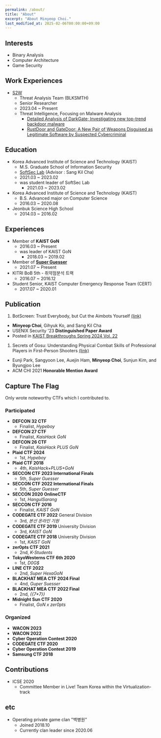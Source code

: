 ```yaml
---
permalink: /about/
title: "About"
excerpt: "About Minyeop Choi."
last_modified_at: 2025-02-06T00:00:00+09:00
---
```


## Interests
- Binary Analysis
- Computer Architecture
- Game Security

## Work Experiences
- [S2W](https://s2w.inc)
  - Threat Analysis Team (BLKSMTH)
  - Senior Researcher
  - 2023.04 ~ Present
  - Threat Intelligence, Focusing on Malware Analysis
    - [Detailed Analysis of DarkGate; Investigating new top-trend backdoor malware](https://medium.com/s2wblog/detailed-analysis-of-darkgate-investigating-new-top-trend-backdoor-malware-0545ecf5f606)
    - [RustDoor and GateDoor: A New Pair of Weapons Disguised as Legitimate Software by Suspected Cybercriminal](https://medium.com/s2wblog/rustdoor-and-gatedoor-a-new-pair-of-weapons-disguised-as-legitimate-software-by-suspected-34c94e558b40)

## Education
- Korea Advanced Institute of Science and Technology (KAIST)
  - M.S. Graduate School of Information Security
  - [SoftSec Lab](https://softsec.kaist.ac.kr/) (Advisor : Sang Kil Cha)
  - 2021.03 ~ 2023.02
  - was student leader of SoftSec Lab
    - 2021.03 ~ 2023.02
- Korea Advanced Institute of Science and Technology (KAIST)
  - B.S. Advanced major on Computer Science
  - 2016.03 ~ 2020.08
- Jeonbuk Science High School
  - 2014.03 ~ 2016.02

## Experiences
- Member of **KAIST GoN**
  - 2016.03 ~ Present
  - was leader of KAIST GoN
    - 2018.03 ~ 2019.02
- Member of [**Super Guesser**](https://guesser.team/)
  - 2021.07 ~ Present
- KITRI BoB 5th - 취약점분석 트랙
  - 2016.07 ~ 2016.12
- Student Senior, KAIST Computer Emergency Response Team (CERT)
  - 2017.07 ~ 2020.01

## Publication
1. BotScreen: Trust Everybody, but Cut the Aimbots Yourself [(link)](https://www.usenix.org/conference/usenixsecurity23/presentation/choi)
  - **Minyeop Choi**, Gihyuk Ko, and Sang Kil Cha
  - USENIX Security '23 **Distinguished Paper Award**
  - Posted in [KAIST Breakthroughs Spring 2024 Vol. 22](https://breakthroughs.kaist.ac.kr/sub02/view/id/499)
1. Secrets of Gosu: Understanding Physical Combat Skills of Professional Players in First-Person Shooters [(link)](https://dl.acm.org/doi/abs/10.1145/3411764.3445217)
  - Eunji Park, Sangyoon Lee, Auejin Ham, **Minyeop Choi**, Sunjun Kim, and Byungjoo Lee
  - ACM CHI 2021 **Honorable Mention Award**

## Capture The Flag
Only wrote noteworthy CTFs which I contributed to.

### Participated
- **DEFCON 32 CTF**
  - Finalist, *Hypeboy*
- **DEFCON 27 CTF**
  - Finalist, *KaisHack GoN*
- **DEFCON 26 CTF**
  - Finalist, *KaisHack PLUS GoN*
- **Plaid CTF 2024**
  - 1st, *Hypeboy*
- **Plaid CTF 2018**
  - 4th, *KaisHack+PLUS+GoN*
- **SECCON CTF 2023 International Finals**
  - 5th, *Super Guesser*
- **SECCON CTF 2022 International Finals**
  - 5th, *Super Guesser*
- **SECCON 2020 OnlineCTF**
  - 1st, *HangulSarang*
- **SECCON CTF 2016**
  - Finalist, *KAIST GoN*
- **CODEGATE CTF 2022** General Division
  - 3rd, *본선 온라인 기원*
- **CODEGATE CTF 2019** University Division
  - 3rd, *KAIST GoN*
- **CODEGATE CTF 2018** University Division
  - 1st, *KAIST GoN*
- **zer0pts CTF 2021**
  - 2nd, *K-Students*
- **TokyoWesterns CTF 6th 2020**
  - 1st, *D0G$*
- **LINE CTF 2022**
  - 2nd, *Super HexaGoN*
- **BLACKHAT MEA CTF 2024 Final**
  - 4nd, *Guper Suesser*
- **BLACKHAT MEA CTF 2022 Final**
  - 2nd, *\{\{7\*7\}\}*
- **Midnight Sun CTF 2020**
  - Finalist, *GoN x zer0pts*

### Organized
- **WACON 2023**
- **WACON 2022**
- **Cyber Operation Contest 2020**
- **CODEGATE CTF 2020**
- **Cyber Operation Contest 2019**
- **Samsung CTF 2018**

## Contributions
- ICSE 2020
  - Committee Member in Live! Team Korea within the Virtualization-track

## etc
- Operating private game clan "백병원"
  - Joined 2018.10
  - Currently clan leader since 2020.06
